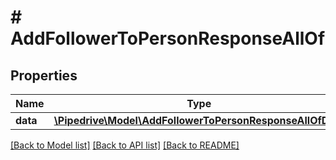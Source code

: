# # AddFollowerToPersonResponseAllOf

## Properties

Name | Type | Description | Notes
------------ | ------------- | ------------- | -------------
**data** | [**\Pipedrive\Model\AddFollowerToPersonResponseAllOfData**](AddFollowerToPersonResponseAllOfData.md) |  | [optional]

[[Back to Model list]](../../README.md#models) [[Back to API list]](../../README.md#endpoints) [[Back to README]](../../README.md)
